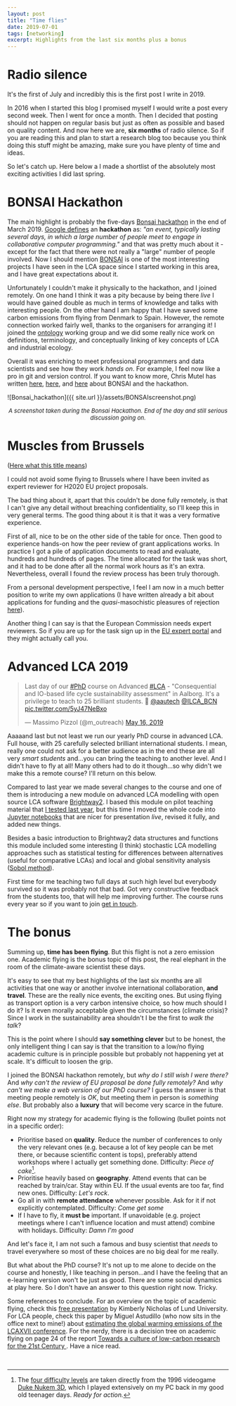 ```yaml
---
layout: post
title: "Time flies"
date: 2019-07-01
tags: [networking]
excerpt: Highlights from the last six months plus a bonus
---
```


# Radio silence

It's the first of July and incredibly this is the first post I write in 2019. 

In 2016 when I started this blog I promised myself I would write a post every second week. Then I went for once a month. Then I decided that posting should not happen on regular basis but just as often as possible and based on quality content. And now here we are, **six months** of radio silence. So if you are reading this and plan to start a research blog too because you think doing this stuff might be amazing, make sure you have plenty of time and ideas. 

So let's catch up. Here below a I made a shortlist of the absolutely most exciting activities I did last spring. 

# BONSAI Hackathon

The main highlight is probably the five-days [Bonsai hackathon](https://github.com/BONSAMURAIS/hackathon-2019) in the end of March 2019. [Google defines](https://www.google.com/search?q=define+hackathon&oq=define+hackathon&aqs=chrome..69i57j0l2.1735j0j7&sourceid=chrome&ie=UTF-8) an **hackathon** as: _"an event, typically lasting several days, in which a large number of people meet to engage in collaborative computer programming."_ and that was pretty much about it - except for the fact that there were not really a "large" number of people involved. Now I should mention [BONSAI](https://bonsai.uno/) is one of the most interesting projects I have seen in the LCA space since I started working in this area, and I have great expectations about it. 

Unfortunately I couldn't make it physically to the hackathon, and I joined remotely. On one hand I think it was a pity because by being there _live_ I would have gained double as much in terms of knowledge and talks with interesting people. On the other hand I am happy that I have saved some carbon emissions from flying from Denmark to Spain. However, the remote connection worked fairly well, thanks to the organisers for arranging it! I joined the [ontology](https://en.wikipedia.org/wiki/Ontology_(information_science)) working group and we did some really nice work on definitions, terminology, and conceptually linking of key concepts of LCA and industrial ecology. 

Overall it was enriching to meet professional programmers and data scientists and see how they work _hands on_. For example, I feel now like a pro in git and version control. If you want to know more, Chris Mutel has written [here](https://chris.mutel.org/bonsai-governance.html), [here](https://chris.mutel.org/bonsai-components.html), and [here](https://chris.mutel.org/modern-ie-database.html) about BONSAI and the hackathon.
  
![Bonsai_hackathon]({{ site.url }}/assets/BONSAIscreenshot.png)
<center><i><font size="2">A screenshot taken during the Bonsai Hackathon. End of the day and still serious discussion going on. </font></i></center>


# Muscles from Brussels

([Here what this title means](https://www.urbandictionary.com/define.php?term=muscles%20from%20brussels))

I could not avoid some flying to Brussels where I have been invited as expert reviewer for H2020 EU project proposals. 

The bad thing about it, apart that this couldn't be done fully remotely, is that I can't give any detail without breaching confidentiality, so I'll keep this in very general terms. The good thing about it is that it was a very formative experience. 

First of all, nice to be on the other side of the table for once. Then good to experience hands-on how the peer review of grant applications works. In practice I got a pile of application documents to read and evaluate, hundreds and hundreds of pages. The time allocated for the task was short, and it had to be done after all the normal work hours as it's an extra. Nevertheless, overall I found the review process has been truly thorough. 

From a personal development perspective, I feel I am now in a much better position to write my own applications (I have written already a bit about applications for funding and the _quasi_-masochistic pleasures of rejection [here](http://moutreach.science/2018/10/25/Failures.html)). 

Another thing I can say is that the European Commission needs expert reviewers. So if you are up for the task sign up in the [EU expert portal](https://ec.europa.eu/info/funding-tenders/opportunities/portal/screen/work-as-an-expert) and they might actually call you. 

# Advanced LCA 2019


<blockquote class="twitter-tweet" data-lang="en"><p lang="en" dir="ltr">Last day of our <a href="https://twitter.com/hashtag/PhD?src=hash&amp;ref_src=twsrc%5Etfw">#PhD</a> course on Advanced <a href="https://twitter.com/hashtag/LCA?src=hash&amp;ref_src=twsrc%5Etfw">#LCA</a> - &quot;Consequential and IO-based life cycle sustainability assessment&quot; in Aalborg. It&#39;s a privilege to teach to 25 brilliant students. 🤟 <a href="https://twitter.com/aautech?ref_src=twsrc%5Etfw">@aautech</a> <a href="https://twitter.com/ILCA_BCN?ref_src=twsrc%5Etfw">@ILCA_BCN</a> <a href="https://t.co/5yJ47NeBxo">pic.twitter.com/5yJ47NeBxo</a></p>&mdash; Massimo Pizzol (@m_outreach) <a href="https://twitter.com/m_outreach/status/1128990442433974272?ref_src=twsrc%5Etfw">May 16, 2019</a></blockquote>
<script async src="https://platform.twitter.com/widgets.js" charset="utf-8"></script>



Aaaaand last but not least we run our yearly PhD course in advanced LCA. Full house, with 25 carefully selected brilliant international students. I mean, really one could not ask for a better audience as in the end these are all very _smart students_ and...you can bring the teaching to another level. And I didn't have to fly at all! Many others had to do it though...so why didn't we make this a remote course? I'll return on this below. 

Compared to last year we made several changes to the course and one of them is introducing a new module on advanced LCA modelling with open source LCA software [Brightway2](https://brightwaylca.org/). I based this module on pilot teaching material that [I tested last year](http://moutreach.science/2018/04/10/Teaching-experiment.html), but this time I moved the whole code into [Jupyter notebooks](https://en.wikipedia.org/wiki/Project_Jupyter#Jupyter_Notebook) that are nicer for presentation _live_, revised it fully, and added new things. 

Besides a basic introduction to Brightway2 data structures and functions this module included some interesting (I think) stochastic LCA modelling approaches such as statistical testing for differences between alternatives (useful for comparative LCAs) and local and global sensitivity analysis ([Sobol method](https://en.wikipedia.org/wiki/Variance-based_sensitivity_analysis)). 

First time for me teaching two full days at such high level but everybody survived so it was probably not that bad. Got very constructive feedback from the students too, that will help me improving further. The course runs every year so if you want to join [get in touch](mailto:massimo@plan.aau.dk). 

# The bonus

Summing up, **time has been flying**. But this flight is not a zero emission one. Academic flying is the bonus topic of this post, the real elephant in the room of the climate-aware scientist these days. 

It's easy to see that my best highlights of the last six months are all activities that one way or another involve international collaboration, **and travel**. These are the really nice events, the exciting ones. But using flying as transport option is a very carbon intensive choice, so how much should I do it? Is it even morally acceptable given the circumstances (climate crisis)? Since I work in the sustainability area shouldn't I be the first to _walk the talk_?

This is the point where I should **say something clever** but to be honest, the only intelligent thing I can say is that the transition to a low/no flying academic culture is in principle possible but probably not happening yet at scale. It's difficult to loosen the grip. 

I joined the BONSAI hackathon remotely, but _why do I still wish I were there?_  And _why can't the review of EU proposal be done fully remotely?_ And _why can't we make a web version of our PhD course?_ I guess the answer is that meeting people remotely is _OK_, but meeting them in person is _something else_. But probably also a **luxury** that will become very scarce in the future. 

Right now my strategy for academic flying is the following (bullet points not in a specific order): 

- Prioritise based on **quality**. Reduce the number of conferences to only the very relevant ones (e.g. because a lot of key people can be met there, or because scientific content is tops), preferably attend workshops where I actually get something done. Difficulty: _Piece of cake_[^1]. 
- Prioritise heavily based on **geography**. Attend events that can be reached by train/car. Stay within EU. If the usual events are too far, find new ones. Difficulty: _Let's rock_.
- Go all in with **remote attendance** whenever possible. Ask for it if not explicitly contemplated. Difficulty: _Come get some_
- If I have to fly, it **must be** important. If unavoidable (e.g. project meetings where I can't influence location and must attend) combine with holidays. Difficulty: _Damn I'm good_

And let's face it, I am not such a famous and busy scientist that _needs_ to travel everywhere so most of these choices are no big deal for me really. 

But what about the PhD course? It's not up to me alone to decide on the course and honestly, I like teaching in person...and I have the feeling that an e-learning version won't be just as good. There are some social dynamics at play here. So I don't have an answer to this question right now. Tricky.

Some references to conclude. For an overview on the topic of academic flying, check this [free presentation](https://www.slideshare.net/kimberlynicholas/academic-flying) by Kimberly Nicholas of Lund University. For LCA people, check this paper by Miguel Astudillo (who now sits in the office next to mine!) about [estimating the global warming emissions of the LCAXVII conference](https://www.researchgate.net/publication/325407046_Estimating_the_global_warming_emissions_of_the_LCAXVII_conference_connecting_flights_matter). For the nerdy, there is a decision tree on academic flying on page 24 of the report [Towards a culture of low-carbon research for the 21st Century
](https://www.tyndall.ac.uk/publications/tyndall-working-paper/2015/towards-culture-low-carbon-research-21st-century). Have a nice read. 


&nbsp;


[^1]: The [four difficulty levels](https://dukenukem.fandom.com/wiki/Difficulty) are taken directly from the 1996 videogame [Duke Nukem 3D](https://dukenukem.fandom.com/wiki/Duke_Nukem_3D), which I played extensively on my PC back in my good old teenager days. _Ready for action._
